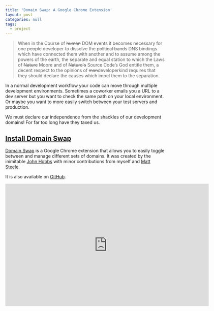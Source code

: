 ```yaml
---
title: 'Domain Swap: A Google Chrome Extension'
layout: post
categories: null
tags:
  - project
---
```


> When in the Course of ~~human~~ DOM events it becomes necessary for one ~~people~~ developer to dissolve the ~~political bands~~ DNS bindings which have connected them with another and to assume among the powers of the earth, the separate and equal station to which the Laws of ~~Nature~~ Moore and of ~~Nature's~~ Source Code’s God entitle them, a decent respect to the opinions of ~~man~~developerkind requires that they should declare the causes which impel them to the separation.

In a normal development workflow your code can move through multiple development environments. Sometimes a coworker emails you a URL to a dev server but you want to check the same path on your local environment. Or maybe you want to more easily switch between your test servers and production.

We must declare our independence from the shackles of our development domains! For far too long have they taxed us.

## [Install Domain Swap](https://chrome.google.com/webstore/detail/domain-swap/ngiiihlebepigjbefembddhdplmaghep/)

[Domain Swap](https://chrome.google.com/webstore/detail/domain-swap/ngiiihlebepigjbefembddhdplmaghep/) is a Google Chrome extension that allows you to easily toggle between and manage different sets of domains. It was created by the inimitable [John Hobbs](https://twitter.com/jmhobbs) with minor contributions from myself and [Matt Steele](https://twitter.com/mattdsteele).

It is also available on [GitHub](https://github.com/jmhobbs/domain-swap).

<div class="fluid-width-video-wrapper"><iframe class="youtube-player" type="text/html" width="640" height="385" src="https://www.youtube.com/embed/rBjWONjqwNg/" frameborder="0"></iframe></div>
